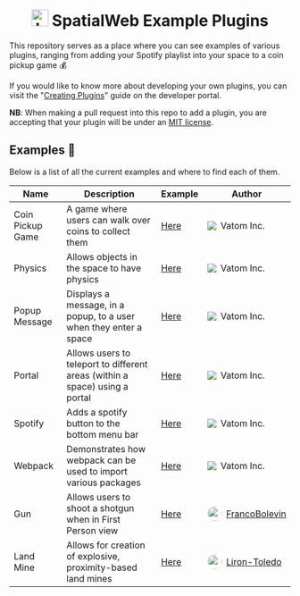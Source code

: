 <div>
  <h1 align="center">
    <img src="https://user-images.githubusercontent.com/43512442/113841657-3aa76380-9792-11eb-97ae-abf706c38169.png" width="30" height="30" alt="Logo"></img>
    SpatialWeb Example Plugins
  </h1>
</div>

This repository serves as a place where you can see examples of various plugins,
ranging from adding your Spotify playlist into your space to a coin pickup game :moneybag:

If you would like to know more about developing your own plugins, you can visit
the "[Creating Plugins](https://dev.spatialweb.net/plugins/plugins/)"
guide on the developer portal.

**NB**: When making a pull request into this repo to add a plugin, you are accepting
that your plugin will be under an [MIT license](https://choosealicense.com/licenses/mit/).

## Examples :open_file_folder:

Below is a list of all the current examples and where to find each of them.

| Name | Description | Example | Author |
| ---- | ----------- | ------- | ------ |
| Coin Pickup Game | A game where users can walk over coins to collect them | [Here](./coin-pickup-game) | <div style="display: flex;align-items: center;"><img src='https://user-images.githubusercontent.com/43512442/141286990-c74cc05f-d84a-4c3b-8b8a-2f50520186d0.png' style="margin-right: 8px;">Vatom Inc.</div> |
| Physics | Allows objects in the space to have physics | [Here](./physics) | <div style="display: flex;align-items: center;"><img src='https://user-images.githubusercontent.com/43512442/141286990-c74cc05f-d84a-4c3b-8b8a-2f50520186d0.png' style="margin-right: 8px;">Vatom Inc.</div> |
| Popup Message | Displays a message, in a popup, to a user when they enter a space | [Here](./popup-message) | <div style="display: flex;align-items: center;"><img src='https://user-images.githubusercontent.com/43512442/141286990-c74cc05f-d84a-4c3b-8b8a-2f50520186d0.png' style="margin-right: 8px;">Vatom Inc.</div> |
| Portal | Allows users to teleport to different areas (within a space) using a portal | [Here](./portal) | <div style="display: flex;align-items: center;"><img src='https://user-images.githubusercontent.com/43512442/141286990-c74cc05f-d84a-4c3b-8b8a-2f50520186d0.png' style="margin-right: 8px;">Vatom Inc.</div> |
| Spotify | Adds a spotify button to the bottom menu bar | [Here](./spotify) | <div style="display: flex;align-items: center;"><img src='https://user-images.githubusercontent.com/43512442/141286990-c74cc05f-d84a-4c3b-8b8a-2f50520186d0.png' style="margin-right: 8px;">Vatom Inc.</div> |
| Webpack | Demonstrates how webpack can be used to import various packages | [Here](./webpack) | <div style="display: flex;align-items: center;"><img src='https://user-images.githubusercontent.com/43512442/141286990-c74cc05f-d84a-4c3b-8b8a-2f50520186d0.png' style="margin-right: 8px;">Vatom Inc.</div> |
| Gun | Allows users to shoot a shotgun when in First Person view | [Here](./gun) | <div style="display: flex;align-items: center;"><img src='https://avatars.githubusercontent.com/u/12592523?v=4' style="margin-right: 8px; width: 26px; height: 26px; border-radius: 15px;"><a href="https://github.com/FrancoBolevin">FrancoBolevin</a></div> |
| Land Mine | Allows for creation of explosive, proximity-based land mines | [Here](./land-mine) | <div style="display: flex;align-items: center;"><img src='https://avatars.githubusercontent.com/u/32307087?v=4' style="margin-right: 8px; width: 26px; height: 26px; border-radius: 15px;"><a href="https://github.com/Liron-Toledo">Liron-Toledo</a></div> |
